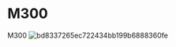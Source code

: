 # M300
M300
![bd8337265ec722434bb199b6888360fe](https://github.com/aurora150/M300/assets/52505952/4c715615-154f-4733-a8de-d385616ecc72)
